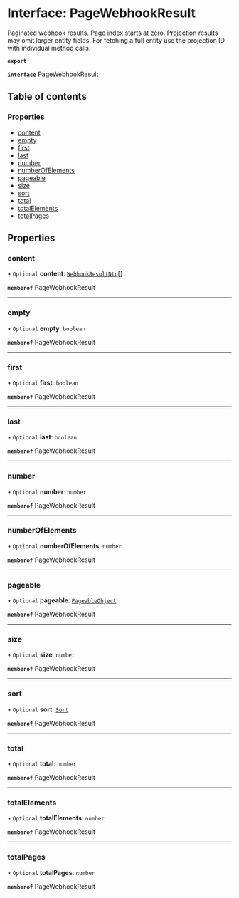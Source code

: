 # Interface: PageWebhookResult

Paginated webhook results. Page index starts at zero. Projection results may omit larger entity fields. For fetching a full entity use the projection ID with individual method calls.

**`export`**

**`interface`** PageWebhookResult

## Table of contents

### Properties

- [content](PageWebhookResult.md#content)
- [empty](PageWebhookResult.md#empty)
- [first](PageWebhookResult.md#first)
- [last](PageWebhookResult.md#last)
- [number](PageWebhookResult.md#number)
- [numberOfElements](PageWebhookResult.md#numberofelements)
- [pageable](PageWebhookResult.md#pageable)
- [size](PageWebhookResult.md#size)
- [sort](PageWebhookResult.md#sort)
- [total](PageWebhookResult.md#total)
- [totalElements](PageWebhookResult.md#totalelements)
- [totalPages](PageWebhookResult.md#totalpages)

## Properties

### content

• `Optional` **content**: [`WebhookResultDto`](WebhookResultDto.md)[]

**`memberof`** PageWebhookResult

___

### empty

• `Optional` **empty**: `boolean`

**`memberof`** PageWebhookResult

___

### first

• `Optional` **first**: `boolean`

**`memberof`** PageWebhookResult

___

### last

• `Optional` **last**: `boolean`

**`memberof`** PageWebhookResult

___

### number

• `Optional` **number**: `number`

**`memberof`** PageWebhookResult

___

### numberOfElements

• `Optional` **numberOfElements**: `number`

**`memberof`** PageWebhookResult

___

### pageable

• `Optional` **pageable**: [`PageableObject`](PageableObject.md)

**`memberof`** PageWebhookResult

___

### size

• `Optional` **size**: `number`

**`memberof`** PageWebhookResult

___

### sort

• `Optional` **sort**: [`Sort`](Sort.md)

**`memberof`** PageWebhookResult

___

### total

• `Optional` **total**: `number`

**`memberof`** PageWebhookResult

___

### totalElements

• `Optional` **totalElements**: `number`

**`memberof`** PageWebhookResult

___

### totalPages

• `Optional` **totalPages**: `number`

**`memberof`** PageWebhookResult
